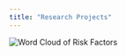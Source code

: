 ```yaml
---
title: "Research Projects"
---
```


![Word Cloud of Risk Factors](http://ww1.sinaimg.cn/large/006tNc79gy1g3mu658s2uj31420u07wh.jpg)